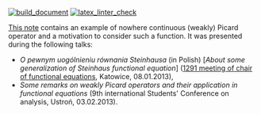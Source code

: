 [![build_document](https://github.com/vil02/nowhere_continuous_wpo/actions/workflows/build_document.yml/badge.svg)](https://github.com/vil02/nowhere_continuous_wpo/actions/workflows/build_document.yml)
[![latex_linter_check](https://github.com/vil02/nowhere_continuous_wpo/actions/workflows/chktex.yml/badge.svg)](https://github.com/vil02/nowhere_continuous_wpo/actions/workflows/chktex.yml)

[This note](./generated/nowhere_continuous_wpo.pdf) contains an example of nowhere continuous (weakly) Picard operator and a motivation to consider such a function.
It was presented during the following talks:
* _O pewnym uogólnieniu równania Steinhausa_ (in Polish) [_About some generalization of Steinhaus functional equation_] ([1291 meeting of chair of functional equations](http://www.math.us.edu.pl/seminariaRF/archiwum_rf/zrf1213.html), Katowice, 08.01.2013),
* _Some remarks on weakly Picard operators and their application in functional equations_ (9th international Students' Conference on analysis, Ustroń, 03.02.2013).
